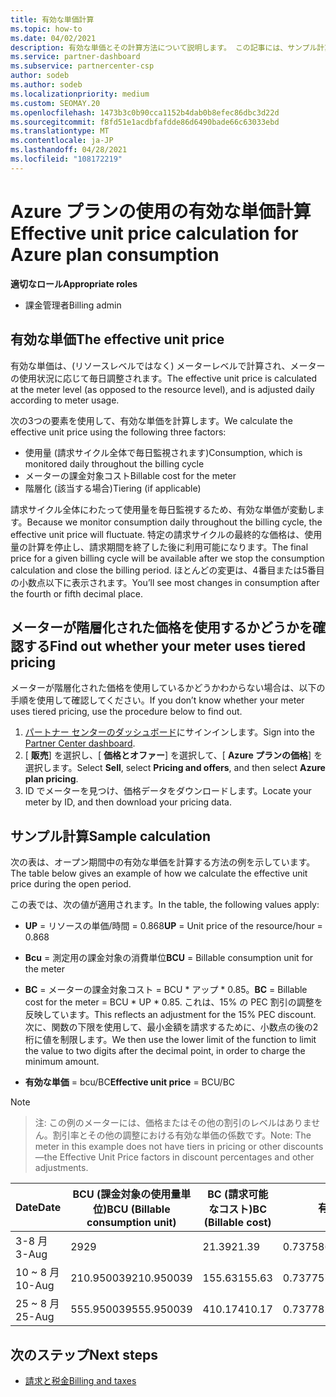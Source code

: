 ```yaml
---
title: 有効な単価計算
ms.topic: how-to
ms.date: 04/02/2021
description: 有効な単価とその計算方法について説明します。 この記事には、サンプル計算も含まれています。
ms.service: partner-dashboard
ms.subservice: partnercenter-csp
author: sodeb
ms.author: sodeb
ms.localizationpriority: medium
ms.custom: SEOMAY.20
ms.openlocfilehash: 1473b3c0b90cca1152b4dab0b8efec86dbc3d22d
ms.sourcegitcommit: f8fd51e1acdbfafdde86d6490bade66c63033ebd
ms.translationtype: MT
ms.contentlocale: ja-JP
ms.lasthandoff: 04/28/2021
ms.locfileid: "108172219"
---
```

# <a name="effective-unit-price-calculation-for-azure-plan-consumption"></a><span data-ttu-id="7fe3a-104">Azure プランの使用の有効な単価計算</span><span class="sxs-lookup"><span data-stu-id="7fe3a-104">Effective unit price calculation for Azure plan consumption</span></span>

<span data-ttu-id="7fe3a-105">**適切なロール**</span><span class="sxs-lookup"><span data-stu-id="7fe3a-105">**Appropriate roles**</span></span>

- <span data-ttu-id="7fe3a-106">課金管理者</span><span class="sxs-lookup"><span data-stu-id="7fe3a-106">Billing admin</span></span>

## <a name="the-effective-unit-price"></a><span data-ttu-id="7fe3a-107">有効な単価</span><span class="sxs-lookup"><span data-stu-id="7fe3a-107">The effective unit price</span></span>

<span data-ttu-id="7fe3a-108">有効な単価は、(リソースレベルではなく) メーターレベルで計算され、メーターの使用状況に応じて毎日調整されます。</span><span class="sxs-lookup"><span data-stu-id="7fe3a-108">The effective unit price is calculated at the meter level (as opposed to the resource level), and is adjusted daily according to meter usage.</span></span>

<span data-ttu-id="7fe3a-109">次の3つの要素を使用して、有効な単価を計算します。</span><span class="sxs-lookup"><span data-stu-id="7fe3a-109">We calculate the effective unit price using the following three factors:</span></span>

- <span data-ttu-id="7fe3a-110">使用量 (請求サイクル全体で毎日監視されます)</span><span class="sxs-lookup"><span data-stu-id="7fe3a-110">Consumption, which is monitored daily throughout the billing cycle</span></span>
- <span data-ttu-id="7fe3a-111">メーターの課金対象コスト</span><span class="sxs-lookup"><span data-stu-id="7fe3a-111">Billable cost for the meter</span></span>
- <span data-ttu-id="7fe3a-112">階層化 (該当する場合)</span><span class="sxs-lookup"><span data-stu-id="7fe3a-112">Tiering (if applicable)</span></span>

<span data-ttu-id="7fe3a-113">請求サイクル全体にわたって使用量を毎日監視するため、有効な単価が変動します。</span><span class="sxs-lookup"><span data-stu-id="7fe3a-113">Because we monitor consumption daily throughout the billing cycle, the effective unit price will fluctuate.</span></span> <span data-ttu-id="7fe3a-114">特定の請求サイクルの最終的な価格は、使用量の計算を停止し、請求期間を終了した後に利用可能になります。</span><span class="sxs-lookup"><span data-stu-id="7fe3a-114">The final price for a given billing cycle will be available after we stop the consumption calculation and close the billing period.</span></span> <span data-ttu-id="7fe3a-115">ほとんどの変更は、4番目または5番目の小数点以下に表示されます。</span><span class="sxs-lookup"><span data-stu-id="7fe3a-115">You’ll see most changes in consumption after the fourth or fifth decimal place.</span></span>

## <a name="find-out-whether-your-meter-uses-tiered-pricing"></a><span data-ttu-id="7fe3a-116">メーターが階層化された価格を使用するかどうかを確認する</span><span class="sxs-lookup"><span data-stu-id="7fe3a-116">Find out whether your meter uses tiered pricing</span></span>

<span data-ttu-id="7fe3a-117">メーターが階層化された価格を使用しているかどうかわからない場合は、以下の手順を使用して確認してください。</span><span class="sxs-lookup"><span data-stu-id="7fe3a-117">If you don’t know whether your meter uses tiered pricing, use the procedure below to find out.</span></span> 

1. <span data-ttu-id="7fe3a-118">[パートナー センターのダッシュボード](https://partner.microsoft.com/dashboard/)にサインインします。</span><span class="sxs-lookup"><span data-stu-id="7fe3a-118">Sign into the [Partner Center dashboard](https://partner.microsoft.com/dashboard/).</span></span>
2. <span data-ttu-id="7fe3a-119">[ **販売**] を選択し、[ **価格とオファー**] を選択して、[ **Azure プランの価格**] を選択します。</span><span class="sxs-lookup"><span data-stu-id="7fe3a-119">Select **Sell**, select **Pricing and offers**, and then select **Azure plan pricing**.</span></span>
3. <span data-ttu-id="7fe3a-120">ID でメーターを見つけ、価格データをダウンロードします。</span><span class="sxs-lookup"><span data-stu-id="7fe3a-120">Locate your meter by ID, and then download your pricing data.</span></span> 

## <a name="sample-calculation"></a><span data-ttu-id="7fe3a-121">サンプル計算</span><span class="sxs-lookup"><span data-stu-id="7fe3a-121">Sample calculation</span></span>

<span data-ttu-id="7fe3a-122">次の表は、オープン期間中の有効な単価を計算する方法の例を示しています。</span><span class="sxs-lookup"><span data-stu-id="7fe3a-122">The table below gives an example of how we calculate the effective unit price during the open period.</span></span>

<span data-ttu-id="7fe3a-123">この表では、次の値が適用されます。</span><span class="sxs-lookup"><span data-stu-id="7fe3a-123">In the table, the following values apply:</span></span> 

- <span data-ttu-id="7fe3a-124">**UP** = リソースの単価/時間 = 0.868</span><span class="sxs-lookup"><span data-stu-id="7fe3a-124">**UP** = Unit price of the resource/hour = 0.868</span></span>

- <span data-ttu-id="7fe3a-125">**Bcu** = 測定用の課金対象の消費単位</span><span class="sxs-lookup"><span data-stu-id="7fe3a-125">**BCU** = Billable consumption unit for the meter</span></span>

- <span data-ttu-id="7fe3a-126">**BC** = メーターの課金対象コスト = BCU \* アップ \* 0.85。</span><span class="sxs-lookup"><span data-stu-id="7fe3a-126">**BC** = Billable cost for the meter = BCU \* UP \* 0.85.</span></span> <span data-ttu-id="7fe3a-127">これは、15% の PEC 割引の調整を反映しています。</span><span class="sxs-lookup"><span data-stu-id="7fe3a-127">This reflects an adjustment for the 15% PEC discount.</span></span> <span data-ttu-id="7fe3a-128">次に、関数の下限を使用して、最小金額を請求するために、小数点の後の2桁に値を制限します。</span><span class="sxs-lookup"><span data-stu-id="7fe3a-128">We then use the lower limit of the function to limit the value to two digits after the decimal point, in order to charge the minimum amount.</span></span> 

- <span data-ttu-id="7fe3a-129">**有効な単価** = bcu/BC</span><span class="sxs-lookup"><span data-stu-id="7fe3a-129">**Effective unit price** = BCU/BC</span></span>

>[!NOTE]

><span data-ttu-id="7fe3a-130">注: この例のメーターには、価格またはその他の割引のレベルはありません。割引率とその他の調整における有効な単価の係数です。</span><span class="sxs-lookup"><span data-stu-id="7fe3a-130">Note: The meter in this example does not have tiers in pricing or other discounts—the Effective Unit Price factors in discount percentages and other adjustments.</span></span>


| <span data-ttu-id="7fe3a-131">Date</span><span class="sxs-lookup"><span data-stu-id="7fe3a-131">Date</span></span> | <span data-ttu-id="7fe3a-132">BCU (課金対象の使用量単位)</span><span class="sxs-lookup"><span data-stu-id="7fe3a-132">BCU (Billable consumption unit)</span></span> | <span data-ttu-id="7fe3a-133">BC (請求可能なコスト)</span><span class="sxs-lookup"><span data-stu-id="7fe3a-133">BC (Billable cost)</span></span> | <span data-ttu-id="7fe3a-134">有効な単価</span><span class="sxs-lookup"><span data-stu-id="7fe3a-134">Effective unit price</span></span> |
| ------ | ----------- | ----------- | ----------- |  
| <span data-ttu-id="7fe3a-135">3-8 月</span><span class="sxs-lookup"><span data-stu-id="7fe3a-135">3-Aug</span></span> | <span data-ttu-id="7fe3a-136">29</span><span class="sxs-lookup"><span data-stu-id="7fe3a-136">29</span></span> | <span data-ttu-id="7fe3a-137">21.39</span><span class="sxs-lookup"><span data-stu-id="7fe3a-137">21.39</span></span> | <span data-ttu-id="7fe3a-138">0.737586206896552</span><span class="sxs-lookup"><span data-stu-id="7fe3a-138">0.737586206896552</span></span> |
| <span data-ttu-id="7fe3a-139">10 ~ 8 月</span><span class="sxs-lookup"><span data-stu-id="7fe3a-139">10-Aug</span></span> | <span data-ttu-id="7fe3a-140">210.950039</span><span class="sxs-lookup"><span data-stu-id="7fe3a-140">210.950039</span></span> | <span data-ttu-id="7fe3a-141">155.63</span><span class="sxs-lookup"><span data-stu-id="7fe3a-141">155.63</span></span> | <span data-ttu-id="7fe3a-142">0.737757626107858</span><span class="sxs-lookup"><span data-stu-id="7fe3a-142">0.737757626107858</span></span> |
| <span data-ttu-id="7fe3a-143">25 ~ 8 月</span><span class="sxs-lookup"><span data-stu-id="7fe3a-143">25-Aug</span></span> | <span data-ttu-id="7fe3a-144">555.950039</span><span class="sxs-lookup"><span data-stu-id="7fe3a-144">555.950039</span></span> | <span data-ttu-id="7fe3a-145">410.17</span><span class="sxs-lookup"><span data-stu-id="7fe3a-145">410.17</span></span> | <span data-ttu-id="7fe3a-146">0.737782122900436</span><span class="sxs-lookup"><span data-stu-id="7fe3a-146">0.737782122900436</span></span> |

## <a name="next-steps"></a><span data-ttu-id="7fe3a-147">次のステップ</span><span class="sxs-lookup"><span data-stu-id="7fe3a-147">Next steps</span></span>

- [<span data-ttu-id="7fe3a-148">請求と税金</span><span class="sxs-lookup"><span data-stu-id="7fe3a-148">Billing and taxes</span></span>](billing.md)
